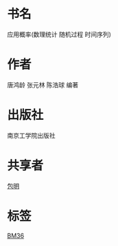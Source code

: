 # 书名 #
应用概率(数理统计 随机过程 时间序列)

# 作者 #
唐鸿龄 张元林 陈浩球 编著

# 出版社 #
南京工学院出版社

# 共享者 #
[包明](BM.md)

# 标签 #
[BM36](BM36.md)